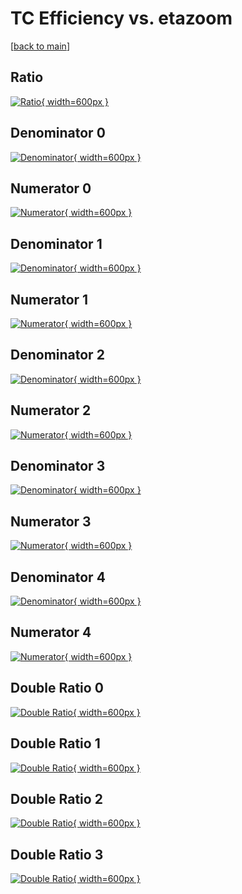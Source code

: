 # TC Efficiency vs. etazoom

[[back to main](./)]



## Ratio

[![Ratio](../mtv/var/TC_xtr_13_1_eff_etazoom.png){ width=600px }](../mtv/var/TC_xtr_13_1_eff_etazoom.pdf)

## Denominator 0

[![Denominator](../mtv/den/TC_xtr_13_1_eff_etazoom_den0.png){ width=600px }](../mtv/den/TC_xtr_13_1_eff_etazoom_den0.pdf)

## Numerator 0

[![Numerator](../mtv/num/TC_xtr_13_1_eff_etazoom_num0.png){ width=600px }](../mtv/num/TC_xtr_13_1_eff_etazoom_num0.pdf)

## Denominator 1

[![Denominator](../mtv/den/TC_xtr_13_1_eff_etazoom_den1.png){ width=600px }](../mtv/den/TC_xtr_13_1_eff_etazoom_den1.pdf)

## Numerator 1

[![Numerator](../mtv/num/TC_xtr_13_1_eff_etazoom_num1.png){ width=600px }](../mtv/num/TC_xtr_13_1_eff_etazoom_num1.pdf)

## Denominator 2

[![Denominator](../mtv/den/TC_xtr_13_1_eff_etazoom_den2.png){ width=600px }](../mtv/den/TC_xtr_13_1_eff_etazoom_den2.pdf)

## Numerator 2

[![Numerator](../mtv/num/TC_xtr_13_1_eff_etazoom_num2.png){ width=600px }](../mtv/num/TC_xtr_13_1_eff_etazoom_num2.pdf)

## Denominator 3

[![Denominator](../mtv/den/TC_xtr_13_1_eff_etazoom_den3.png){ width=600px }](../mtv/den/TC_xtr_13_1_eff_etazoom_den3.pdf)

## Numerator 3

[![Numerator](../mtv/num/TC_xtr_13_1_eff_etazoom_num3.png){ width=600px }](../mtv/num/TC_xtr_13_1_eff_etazoom_num3.pdf)

## Denominator 4

[![Denominator](../mtv/den/TC_xtr_13_1_eff_etazoom_den4.png){ width=600px }](../mtv/den/TC_xtr_13_1_eff_etazoom_den4.pdf)

## Numerator 4

[![Numerator](../mtv/num/TC_xtr_13_1_eff_etazoom_num4.png){ width=600px }](../mtv/num/TC_xtr_13_1_eff_etazoom_num4.pdf)

## Double Ratio 0

[![Double Ratio](../mtv/ratio/TC_xtr_13_1_eff_etazoom_ratio0.png){ width=600px }](../mtv/ratio/TC_xtr_13_1_eff_etazoom_ratio0.pdf)

## Double Ratio 1

[![Double Ratio](../mtv/ratio/TC_xtr_13_1_eff_etazoom_ratio1.png){ width=600px }](../mtv/ratio/TC_xtr_13_1_eff_etazoom_ratio1.pdf)

## Double Ratio 2

[![Double Ratio](../mtv/ratio/TC_xtr_13_1_eff_etazoom_ratio2.png){ width=600px }](../mtv/ratio/TC_xtr_13_1_eff_etazoom_ratio2.pdf)

## Double Ratio 3

[![Double Ratio](../mtv/ratio/TC_xtr_13_1_eff_etazoom_ratio3.png){ width=600px }](../mtv/ratio/TC_xtr_13_1_eff_etazoom_ratio3.pdf)

